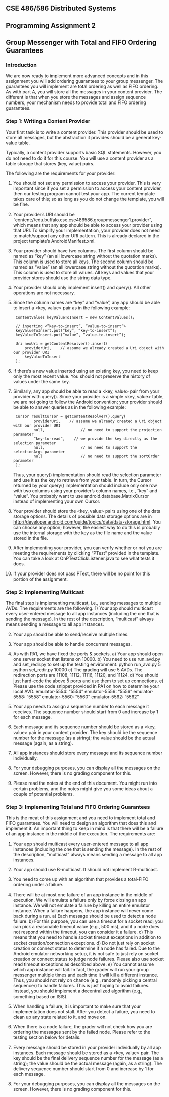 <h2>CSE 486/586 Distributed Systems</h2>
<h2>Programming Assignment 2</h2>
<h2>Group Messenger with Total and FIFO Ordering Guarantees</h2>

<h3>Introduction</h3>
We are now ready to implement more advanced concepts and in this assignment you will add ordering guarantees to your group messenger. The guarantees you will implement are total ordering as well as FIFO ordering. As with part A, you will store all the messages in your content provider. The different is that when you store the messages and assign sequence numbers, your mechanism needs to provide total and FIFO ordering guarantees.

<h3>Step 1: Writing a Content Provider</h3>
Your first task is to write a content provider. This provider should be used to store all messages, but the abstraction it provides should be a general key-value table. 

Typically, a content provider supports basic SQL statements. However, you do not need to do it for this course. You will use a content provider as a table storage that stores (key, value) pairs.

The following are the requirements for your provider:
1) You should not set any permission to access your provider. This is very important since if you set a permission to access your content provider, then our testing program cannot test your app. The current template takes care of this; so as long as you do not change the template, you will be fine.

2) Your provider’s URI should be “content://edu.buffalo.cse.cse486586.groupmessenger1.provider”, which means that any app should be able to access your provider using that URI. To simplify your implementation, your provider does not need to match/support any other URI pattern. This is already declared in the project template’s AndroidManifest.xml.

3) Your provider should have two columns.
The first column should be named as “key” (an all lowercase string without the quotation marks). This column is used to store all keys.
The second column should be named as “value” (an all lowercase string without the quotation marks). This column is used to store all values.
All keys and values that your provider stores should use the string data type.

4) Your provider should only implement insert() and query(). All other operations are not necessary.

5) Since the column names are “key” and “value”, any app should be able to insert a <key, value> pair as in the following example:

        ContentValues keyValueToInsert = new ContentValues();

        // inserting <”key-to-insert”, “value-to-insert”>
        keyValueToInsert.put(“key”, “key-to-insert”);
        keyValueToInsert.put(“value”, “value-to-insert”);

        Uri newUri = getContentResolver().insert(
            providerUri,    // assume we already created a Uri object with our provider URI
            keyValueToInsert
        );

6) If there’s a new value inserted using an existing key, you need to keep only the most recent value. You should not preserve the history of values under the same key.

7) Similarly, any app should be able to read a <key, value> pair from your provider with query(). Since your provider is a simple <key, value> table, we are not going to follow the Android convention; your provider should be able to answer queries as in the following example:

        Cursor resultCursor = getContentResolver().query(
                providerUri,    // assume we already created a Uri object with our provider URI
                null,                // no need to support the projection parameter
                “key-to-read”,    // we provide the key directly as the selection parameter
                null,                // no need to support the selectionArgs parameter
                null                 // no need to support the sortOrder parameter
        );

      Thus, your query() implementation should read the selection parameter and use it as the key to retrieve from your table. In turn,       the Cursor returned by your query() implementation should include only one row with two columns using your provider’s column             names, i.e., “key” and “value”. You probably want to use android.database.MatrixCursor instead of implementing your own Cursor.

8) Your provider should store the <key, value> pairs using one of the data storage options. The details of possible data storage options are in http://developer.android.com/guide/topics/data/data-storage.html. You can choose any option; however, the easiest way to do this is probably use the internal storage with the key as the file name and the value stored in the file.

9) After implementing your provider, you can verify whether or not you are meeting the requirements by clicking “PTest” provided in the template. You can take a look at OnPTestClickListener.java to see what tests it does.

10) If your provider does not pass PTest, there will be no point for this portion of the assignment.

<h3>Step 2: Implementing Multicast</h3>
The final step is implementing multicast, i.e., sending messages to multiple AVDs. The requirements are the following.
1) Your app should multicast every user-entered message to all app instances (including the one that is sending the message). In the rest of the description, “multicast” always means sending a message to all app instances.

2) Your app should be able to send/receive multiple times.

3) Your app should be able to handle concurrent messages.

4) As with PA1, we have fixed the ports & sockets.
      a) Your app should open one server socket that listens on 10000.
      b) You need to use run_avd.py and set_redir.py to set up the testing environment.
            python run_avd.py 5
            python set_redir.py 10000
      c) The grading will use 5 AVDs. The redirection ports are 11108, 11112, 11116, 11120, and 11124.
      d) You should just hard-code the above 5 ports and use them to set up connections.
      e) Please use the code snippet provided in PA1 on how to determine your local AVD.
            emulator-5554: “5554”
            emulator-5556: “5556”
            emulator-5558: “5558”
            emulator-5560: “5560”
            emulator-5562: “5562”
            
5) Your app needs to assign a sequence number to each message it receives. The sequence number should start from 0 and increase by 1 for each message.

6) Each message and its sequence number should be stored as a <key, value> pair in your content provider. The key should be the sequence number for the message (as a string); the value should be the actual message (again, as a string).

7) All app instances should store every message and its sequence number individually.

8) For your debugging purposes, you can display all the messages on the screen. However, there is no grading component for this.

9) Please read the notes at the end of this document. You might run into certain problems, and the notes might give you some ideas about a couple of potential problems.

<h3>Step 3: Implementing Total and FIFO Ordering Guarantees</h3>
This is the meat of this assignment and you need to implement total and FIFO guarantees. You will need to design an algorithm that does this and implement it. An important thing to keep in mind is that there will be a failure of an app instance in the middle of the execution. The requirements are:

1) Your app should multicast every user-entered message to all app instances (including the one that is sending the message). In the rest of the description, “multicast” always means sending a message to all app instances.

2) Your app should use B-multicast. It should not implement R-multicast.

3) You need to come up with an algorithm that provides a total-FIFO ordering under a failure.

4) There will be at most one failure of an app instance in the middle of execution.  We will emulate a failure only by force closing an app instance. We will not emulate a failure by killing an entire emulator instance. When a failure happens, the app instance will never come back during a run.
    a) Each message should be used to detect a node failure.
    b) For this purpose, you can use a timeout for a socket read; you can pick a reasonable timeout value (e.g., 500 ms), and if a node        does not respond within the timeout, you can consider it a failure.
    c) This means that you need to handle socket timeout exceptions in addition to socket creation/connection exceptions.
    d) Do not just rely on socket creation or connect status to determine if a node has failed. Due to the Android emulator networking          setup, it is not safe to just rely on socket creation or connect status to judge node failures. Please also use socket read              timeout exceptions as described above.
    e) You cannot assume which app instance will fail. In fact, the grader will run your group messenger multiple times and each time it        will kill a different instance. Thus, you should not rely on chance (e.g., randomly picking a central sequencer) to handle              failures. This is just hoping to avoid failures. Instead, you should implement a decentralized algorithm (e.g., something based          on ISIS).
    
5) When handling a failure, it is important to make sure that your implementation does not stall. After you detect a failure, you need to clean up any state related to it, and move on.

6) When there is a node failure, the grader will not check how you are ordering the messages sent by the failed node. Please refer to the testing section below for details.

7) Every message should be stored in your provider individually by all app instances. Each message should be stored as a <key, value> pair. The key should be the final delivery sequence number for the message (as a string); the value should be the actual message (again, as a string). The delivery sequence number should start from 0 and increase by 1 for each message.

8) For your debugging purposes, you can display all the messages on the screen. However, there is no grading component for this.
